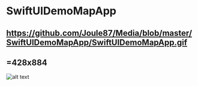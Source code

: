 # SwiftUIDemoMapApp

##  https://github.com/Joule87/Media/blob/master/SwiftUIDemoMapApp/SwiftUIDemoMapApp.gif
##  =428x884

![alt text](https://github.com/Joule87/Media/blob/master/SwiftUIDemoMapApp/SwiftUIDemoMapApp.gif)
